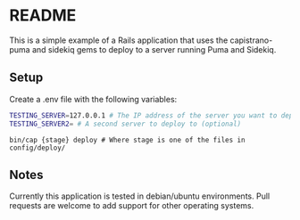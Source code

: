 # README

This is a simple example of a Rails application that uses the capistrano-puma and sidekiq gems to deploy to a server running Puma and Sidekiq.

## Setup

Create a .env file with the following variables:

```bash
TESTING_SERVER=127.0.0.1 # The IP address of the server you want to deploy to
TESTING_SERVER2= # A second server to deploy to (optional) 
```

```shell
bin/cap {stage} deploy # Where stage is one of the files in config/deploy/
```

## Notes
Currently this application is tested in debian/ubuntu environments. 
Pull requests are welcome to add support for other operating systems.
